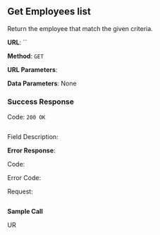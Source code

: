 ## Get Employees list

Return the employee that match the given criteria.

**URL**: ``

**Method**: `GET`

**URL Parameters**:

**Data Parameters**: None

### Success Response

Code: `200 OK`

```json

```

Field Description:

**Error Response**:

Code:

Error Code:

Request:

```json

```

**Sample Call**

UR

```json

```
